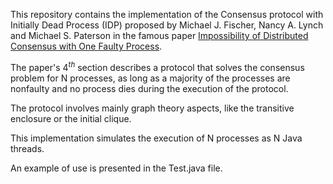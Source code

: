 This repository contains the implementation of the Consensus protocol with Initially Dead Process (IDP) proposed by Michael J. Fischer, Nancy A. Lynch and Michael S. Paterson in the famous paper <a href= "https://www.google.com/url?sa=t&source=web&rct=j&url=https://groups.csail.mit.edu/tds/papers/Lynch/jacm85.pdf&ved=2ahUKEwjQ7O65zov7AhUHQfEDHaKIB3MQFnoECBkQAQ&usg=AOvVaw3cwr00WJuxyxJUTcm4rELk">Impossibility of Distributed Consensus with One Faulty Process</a>. 

The paper's $4^{th}$ section describes a protocol that solves the consensus problem for N processes, as long as a majority of the processes are nonfaulty and no process dies during the execution of the protocol. 

The protocol involves mainly graph theory aspects, like the transitive enclosure or the initial clique.

This implementation simulates the execution of N processes as N Java threads. 

An example of use is presented in the Test.java file.
